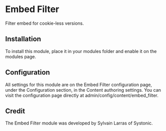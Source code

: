 
# Embed Filter

Filter embed for cookie-less versions.


## Installation

To install this module, place it in your modules folder and enable it on the
modules page.


## Configuration

All settings for this module are on the Embed Filter configuration page, under
the Configuration section, in the Content authoring settings. You can visit the
configuration page directly at admin/config/content/embed_filter.


## Credit

The Embed Filter module was developed by Sylvain Larras of Systonic.
